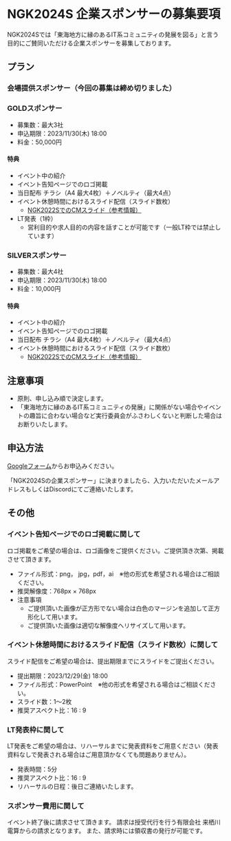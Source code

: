 # NGK2024S 企業スポンサーの募集要項
NGK2024Sでは「東海地方に縁のあるIT系コミュニティの発展を図る」と言う目的にご賛同いただける企業スポンサーを募集しております。

## プラン

### 会場提供スポンサー（今回の募集は締め切りました）

### GOLDスポンサー
* 募集数：最大3社
* 申込期限：2023/11/30(木) 18:00
* 料金：50,000円

#### 特典
* イベント中の紹介
* イベント告知ページでのロゴ掲載
* 当日配布 チラシ（A4 最大4枚）＋ノベルティ（最大4点）
* イベント休憩時間におけるスライド配信（スライド数枚）
    * [NGK2022SでのCMスライド（参考情報）](https://github.com/nagoya-godo-konshinkai/ngk2022s/blob/main/original/materials/cm.pptx)
* LT発表（1枠）
    * 営利目的や求人目的の内容を話すことが可能です（一般LT枠では禁止しています）

### SILVERスポンサー
* 募集数：最大4社
* 申込期限：2023/11/30(木) 18:00
* 料金：10,000円

#### 特典
* イベント中の紹介
* イベント告知ページでのロゴ掲載
* 当日配布 チラシ（A4 最大4枚）＋ノベルティ（最大4点）
* イベント休憩時間におけるスライド配信（スライド数枚）
    * [NGK2022SでのCMスライド（参考情報）](https://github.com/nagoya-godo-konshinkai/ngk2022s/blob/main/original/materials/cm.pptx)

## 注意事項
* 原則、申し込み順で決定します。
* 「東海地方に縁のあるIT系コミュニティの発展」に関係がない場合やイベントの趣旨に合わない場合など実行委員会がふさわしくないと判断した場合はお断りいたします。

## 申込方法
[Googleフォーム](https://docs.google.com/forms/d/1YgYs0TnClSrBuRKZ-lICb7kxUbH9MXaW1d9bkLoTDd0/viewform)からお申込みください。

「NGK2024Sの企業スポンサー」に決まりましたら、入力いただいたメールアドレスもしくはDiscordにてご連絡いたします。

## その他

### イベント告知ページでのロゴ掲載に関して
ロゴ掲載をご希望の場合は、ロゴ画像をご提供ください。ご提供頂き次第、掲載させて頂きます。

* ファイル形式：png， jpg，pdf，ai　※他の形式を希望される場合はご相談ください。
* 推奨解像度：768px × 768px
* 注意事項
    * ご提供頂いた画像が正方形でない場合は白色のマージンを追加して正方形化して用います。
    * ご提供頂いた画像は適切な解像度へリサイズして用います。

### イベント休憩時間におけるスライド配信（スライド数枚）に関して
スライド配信をご希望の場合は、提出期限までにスライドをご提出ください。

* 提出期限：2023/12/29(金) 18:00
* ファイル形式：PowerPoint　※他の形式を希望される場合はご相談ください。
* スライド数：1～2枚
* 推奨アスペクト比：16 : 9


### LT発表枠に関して
LT発表をご希望の場合は、リハーサルまでに発表資料をご用意ください（発表資料なしで発表される場合はご用意頂かなくても問題ありません）。

* 発表時間：5分
* 推奨アスペクト比：16 : 9
* リハーサルの日程：後日ご連絡いたします。

### スポンサー費用に関して
イベント終了後に請求させて頂きます。
請求は授受代行を行う有限会社 来栖川電算からの請求となります。
また、請求時には領収書の発行が可能です。
